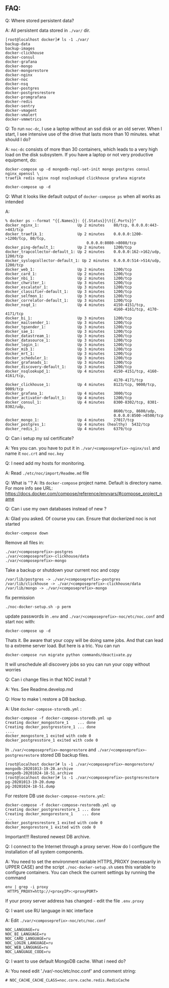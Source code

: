 FAQ:
----
Q: Where stored persistent data?

A: All persistent data stored in `./var/` dir.
```shell script
[root@localhost docker]# ls -1 ./var/
backup-data
backup-images
docker-clickhouse
docker-consul
docker-grafana
docker-mongo
docker-mongorestore
docker-nginx
docker-noc
docker-nsq
docker-postgres
docker-postgresrestore
docker-promgrafana
docker-redis
docker-sentry
docker-vmagent
docker-vmalert
docker-vmmetrics
```

Q: To run `noc-dc`, I use a laptop without an ssd disk or an old server.
   When I start, I see intensive use of the drive that lasts more
   than 10 minutes. what should I do?

A: `noc-dc` consists of more than 30 containers,
    which leads to a very high load on the disk subsystem. 
    If you have a laptop or not very productive equipment, 
    do:
    
```shell script
docker-compose up -d mongodb-repl-set-init mongo postgres consul nginx_openssl \
traefik redis nginx nsqd nsqlookupd clickhouse grafana migrate

docker-compose up -d
``` 

Q: What it looks like default output of `docker-compose ps`
 when all works as intended 

A:
```
% docker ps --format "{{.Names}}: {{.Status}}\t{{.Ports}}"
docker_nginx_1:                 Up 2 minutes	80/tcp, 0.0.0.0:443->443/tcp
docker_traefik_1:               Up 2 minutes	0.0.0.0:1200->1200/tcp, 80/tcp,
                                    0.0.0.0:8080->8080/tcp
docker_ping-default_1:          Up 2 minutes	1200/tcp
docker_trapcollector-default_1: Up 2 minutes	0.0.0.0:162->162/udp, 1200/tcp
docker_syslogcollector-default_1: Up 2 minutes	0.0.0.0:514->514/udp, 1200/tcp
docker_web_1:                   Up 2 minutes	1200/tcp
docker_card_1:                  Up 2 minutes	1200/tcp
docker_nbi_1:                   Up 2 minutes	1200/tcp
docker_chwriter_1:              Up 3 minutes	1200/tcp
docker_escalator_1:             Up 3 minutes	1200/tcp
docker_classifier-default_1:    Up 3 minutes	1200/tcp
docker_selfmon_1:               Up 3 minutes	1200/tcp
docker_correlator-default_1:    Up 3 minutes	1200/tcp
docker_nsqd_1:                  Up 4 minutes	4150-4151/tcp, 
                                                4160-4161/tcp, 4170-4171/tcp
docker_bi_1:                    Up 3 minutes	1200/tcp
docker_mailsender_1:            Up 3 minutes	1200/tcp
docker_tgsender_1:              Up 3 minutes	1200/tcp
docker_sae_1:                   Up 3 minutes	1200/tcp
docker_datastream_1:            Up 3 minutes	1200/tcp
docker_datasource_1:            Up 3 minutes	1200/tcp
docker_login_1:                 Up 3 minutes	1200/tcp
docker_mib_1:                   Up 3 minutes	1200/tcp
docker_mrt_1:                   Up 3 minutes	1200/tcp
docker_scheduler_1:             Up 3 minutes	1200/tcp
docker_grafanads_1:             Up 3 minutes	1200/tcp
docker_discovery-default_1:     Up 3 minutes	1200/tcp
docker_nsqlookupd_1:            Up 4 minutes	4150-4151/tcp, 4160-4161/tcp,
                                                4170-4171/tcp
docker_clickhouse_1:            Up 4 minutes	8123/tcp, 9000/tcp, 9009/tcp
docker_grafana_1:               Up 4 minutes	3000/tcp
docker_activator-default_1:     Up 4 minutes	1200/tcp
docker_consul_1:                Up 4 minutes	8300-8302/tcp, 8301-8302/udp,
                                                8600/tcp, 8600/udp, 
                                                0.0.0.0:8500->8500/tcp
docker_mongo_1:                 Up 4 minutes	27017/tcp
docker_postgres_1:              Up 4 minutes (healthy)	5432/tcp
docker_redis_1:                 Up 4 minutes	6379/tcp                        
```

Q: Can i setup my ssl certificate?

A: Yes you can. you have to put it in `./var/<composeprefix>-nginx/ssl`
   and name it `noc.crt` and `noc.key`

Q: I need add my hosts for monitoring.

A: Read `./etc/noc/import/Readme.md` file

Q: What is '<composeprefix>'?
A: Its `docker-compose` project name. Default is directory name. 
   For more info see URL: 
   https://docs.docker.com/compose/reference/envvars/#compose_project_name 

Q: Can i use my own databases instead of new ? 

A: Glad you asked. Of course you can. Ensure that dockerized noc is not started
```
docker-compose down
``` 
Remove all files in:
```shell script
./var/<composeprefix>-postgres
./var/<composeprefix>-clickhouse/data
./var/<composeprefix>-mongo
```

Take a backup or shutdown your current noc and copy 
```
/var/lib/postgres -> ./var/<composeprefix>-postgres
/var/lib/clickhouse -> ./var/<composeprefix>-clickhouse/data
/var/lib/mongo -> ./var/<composeprefix>-mongo
```
fix permission
```shell script
./noc-docker-setup.sh -p perm
```

update passwords in `.env` and `./var/<composeprefix>-noc/etc/noc.conf` 
and start noc with: 
```
docker-compose up -d 
```
Thats it. Be aware that your copy will be doing same jobs.
And that can lead to a extreme server load. But here is a tric.
You can run 
```
docker-compose run migrate python commands/deactivate.py
```
It will unschedule all discovery jobs so you can run your copy without worries 

Q: Can i change files in that NOC install ?

A: Yes. See Readme.develop.md

Q: How to make \ restore a DB backup.

A: Use `docker-compose-storedb.yml` :
```shell script
docker-compose -f docker-compose-storedb.yml up
Creating docker_mongostore_1    ... done
Creating docker_postgresstore_1 ... done
....
docker_mongostore_1 exited with code 0
docker_postgresstore_1 exited with code 0
```
In `./var/<composeprefix>-mongorestore` and `./var/<composeprefix>-postgresrestore` stored
   DB backup files. 
```shell script
[root@localhost docker]# ls -1 ./var/<composeprefix>-mongorestore/
mongodb-20201013-19-20.archive
mongodb-20201024-18-51.archive
[root@localhost docker]# ls -1 ./var/<composeprefix>-postgresrestore
pg-20201013-19-20.dump
pg-20201024-18-51.dump
```
   For restore DB use `docker-compose-restore.yml`:
```shell script
docker-compose -f docker-compose-restoredb.yml up
Creating docker_postgresrestore_1 ... done
Creating docker_mongorestore_1    ... done
...
docker_postgresrestore_1 exited with code 0
docker_mongorestore_1 exited with code 0
```
  Important!!! Restored newest DB archive.

Q: I connect to the Internet through a proxy server.
   How do I configure the installation of all system components.

A: You need to set the environment variable 
   HTTPS_PROXY (necessarily in UPPER CASE) and the script 
   `./noc-docker-setup.sh` uses this variable to configure containers.
   You can check the current settings by running the command
   ```shell script
   env | grep -i proxy
    HTTPS_PROXY=http://<proxyIP>:<proxyPORT>
   ```
   If your proxy server address has changed - edit the file `.env.proxy`
   
Q: I want use RU language in `NOC` interface

A: Edit `./var/<composeprefix>-noc/etc/noc.conf`
   ```
   NOC_LANGUAGE=ru
   NOC_BI_LANGUAGE=ru
   NOC_CARD_LANGUAGE=ru
   NOC_LOGIN_LANGUAGE=ru
   NOC_WEB_LANGUAGE=ru
   NOC_LANGUAGE_CODE=ru
   ```
Q: I want to use default MongoDB cache. What i need do?

A: You need edit './var/<composeprefix>-noc/etc/noc.conf' and comment string:
   ```
   # NOC_CACHE_CACHE_CLASS=noc.core.cache.redis.RedisCache 
   ```

